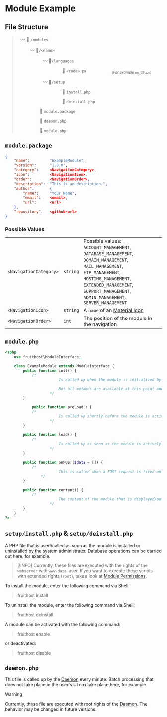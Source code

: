 # Module Example

## File Structure
>
>⠀〰️ 📁 `/modules`
>
>⠀⠀⠀⠀〰️ 📁`/<name>`
>
>⠀⠀⠀⠀⠀⠀⠀⠀〰️ 📁`/languages`
>
>⠀⠀⠀⠀⠀⠀⠀⠀⠀⠀⠀⠀⠀⠀📄 `<code>.po`⠀⠀⠀⠀⠀⠀⠀⠀<sub><i>(For example `en_US.po`)</i></sub>
>
>⠀⠀⠀⠀⠀⠀⠀⠀〰️ 📁`/setup`
>
>⠀⠀⠀⠀⠀⠀⠀⠀⠀⠀⠀⠀⠀⠀📄 `install.php`
>
>⠀⠀⠀⠀⠀⠀⠀⠀⠀⠀⠀⠀⠀⠀📄 `deinstall.php`
>
>⠀⠀⠀⠀⠀⠀⠀📄 `module.package`
>
>⠀⠀⠀⠀⠀⠀⠀📄 `daemon.php`
>
>⠀⠀⠀⠀⠀⠀⠀📄 `module.php`

## `module.package`
```json
{
	"name":			"ExampleModule",
	"version":		"1.0.0",
	"category":		<NavigationCategory>,
	"icon":			<NavigationIcon>,
	"order":		<NavigationOrder>,
	"description":	"This is an description.",
	"author":		{
		"name":		"Your Name",
		"email":	<email>,
		"url":		<url>
	},
	"repository":	<github-url>
}
```

### Possible Values

| | | |
|-|-|-|
| `<NavigationCategory>` | `string` | Possible values: `ACCOUNT_MANAGEMENT`, `DATABASE_MANAGEMENT`, `DOMAIN_MANAGEMENT`, `MAIL_MANAGEMENT`, `FTP_MANAGEMENT`, `HOSTING_MANAGEMENT`, `EXTENDED_MANAGEMENT`, `SUPPORT_MANAGEMENT`, `ADMIN_MANAGEMENT`, `SERVER_MANAGEMENT` |
| `<NavigationIcon>` | `string` | A `name` of an [Material Icon](https://fonts.google.com/icons?icon.set=Material+Icons) |
| `<NavigationOrder>` | `int` | The position of the module in the navigation |

## `module.php`

```php
<?php
	use fruithost\ModuleInterface;

	class ExampleModule extends ModuleInterface {
		public function init() {
			/*
                		Is called up when the module is initialized by the module manager.

               			Not all methods are available at this point and there is no guarantee that another module is already accessible here.
            		*/
		}
		
        	public function preLoad() {
			/*
                		Is called up shortly before the module is actively used.
            		*/
		}

		public function load() {
			/*
                		Is called up as soon as the module is actively used (for example by calling it up via the menu).
            		*/
		}
		
		public function onPOST($data = []) {
			/*
                		This is called when a POST request is fired on the module page.
           		*/
		}
		
		public function content() {
			/*
                		The content of the module that is displayed/output in the UI.
            		*/
		}
	}
?>
```

## `setup/install.php` & `setup/deinstall.php`
A PHP file that is used/called as soon as the module is installed or uninstalled by the system administrator. Database operations can be carried out here, for example.

> [!INFO]
> Currently, these files are executed with the rights of the `webserver` with `www-data`-user. If you want to execute these scripts with extended rights (`root`), take a look at [Module Permissions](Module%20Permissions.md).

To install the module, enter the following command via Shell:
> fruithost install <name>

To uninstall the module, enter the following command via Shell:
> fruithost deinstall <name>

A module can be activated with the following command:
> fruithost enable <name>

or deactivated:
> fruithost disable <name>

## `daemon.php`
This file is called up by the [Daemon](https://github.com/fruithost/Binary) every minute. Batch processing that does not take place in the user's UI can take place here, for example.

> [!WARNING]
> Currently, these file are executed with root rights of the [Daemon](https://github.com/fruithost/Binary). The behavior may be changed in future versions.
